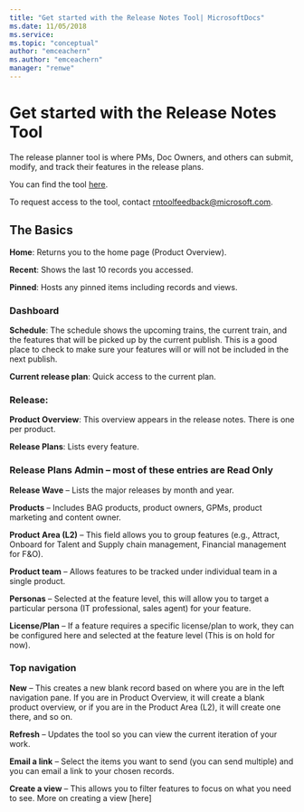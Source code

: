 ```yaml
---
title: "Get started with the Release Notes Tool| MicrosoftDocs"
ms.date: 11/05/2018
ms.service: 
ms.topic: "conceptual"
author: "emceachern"
ms.author: "emceachern"
manager: "renwe"
---
```


# Get started with the Release Notes Tool

The release planner tool is where PMs, Doc Owners, and others can submit, modify, and track their features in the release plans.

You can find the tool [here](https://aka.ms/BusinessAppsReleaseNotes). 

To request access to the tool, contact [rntoolfeedback@microsoft.com](mailto:rntoolfeedback@microsoft.com). 

<!--Note: Add screenshot here-->

## The Basics

**Home**: Returns you to the home page (Product Overview).

**Recent**: Shows the last 10 records you accessed.

**Pinned**: Hosts any pinned items including records and views.

### Dashboard

**Schedule**: The schedule shows the upcoming trains, the current train, and the features that will be picked up by the current publish. This is a good place to check to make sure your features will or will not be included in the next publish.

**Current release plan**: Quick access to the current plan.

### Release: 

**Product Overview**: This overview appears in the release notes. There is one per product. 

**Release Plans**: Lists every feature. 

### Release Plans Admin – most of these entries are Read Only
**Release Wave** – Lists the major releases by month and year.

**Products** – Includes BAG products, product owners, GPMs, product marketing and content owner.

**Product Area (L2)** – This field allows you to group features (e.g., Attract, Onboard for Talent and Supply chain management, Financial management for F&O).

**Product team** – Allows features to be tracked under individual team in a single product. 

**Personas** – Selected at the feature level, this will allow you to target a particular persona (IT professional, sales agent) for your feature.

**License/Plan** – If a feature requires a specific license/plan to work, they can be configured here and selected at the feature level (This is on hold for now).

### Top navigation

**New** – This creates a new blank record based on where you are in the left navigation pane. If you are in Product Overview, it will create a blank product overview, or if you are in the Product Area (L2), it will create one there, and so on.

**Refresh** – Updates the tool so you can view the current iteration of your work.

**Email a link** – Select the items you want to send (you can send multiple) and you can email a link to your chosen records.

**Create a view** – This allows you to filter features to focus on what you need to see. More on creating a view [here]<!--need link.-->
